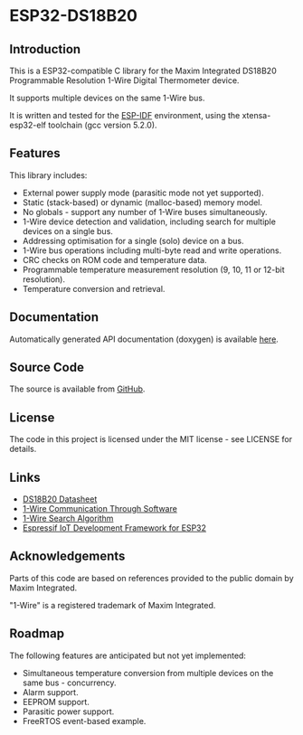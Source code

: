 # ESP32-DS18B20

## Introduction

This is a ESP32-compatible C library for the Maxim Integrated DS18B20 Programmable Resolution 1-Wire Digital Thermometer device.

It supports multiple devices on the same 1-Wire bus.

It is written and tested for the [ESP-IDF](https://github.com/espressif/esp-idf) environment, using the xtensa-esp32-elf toolchain (gcc version 5.2.0).

## Features

This library includes:

 * External power supply mode (parasitic mode not yet supported).
 * Static (stack-based) or dynamic (malloc-based) memory model.
 * No globals - support any number of 1-Wire buses simultaneously.
 * 1-Wire device detection and validation, including search for multiple devices on a single bus.
 * Addressing optimisation for a single (solo) device on a bus.
 * 1-Wire bus operations including multi-byte read and write operations.
 * CRC checks on ROM code and temperature data.
 * Programmable temperature measurement resolution (9, 10, 11 or 12-bit resolution).
 * Temperature conversion and retrieval.

## Documentation

Automatically generated API documentation (doxygen) is available [here](https://davidantliff.github.io/ESP32-DS18B20/index.html).

## Source Code

The source is available from [GitHub](https://www.github.com/DavidAntliff/ESP32-DS18B20).

## License

The code in this project is licensed under the MIT license - see LICENSE for details.

## Links

 * [DS18B20 Datasheet](http://datasheets.maximintegrated.com/en/ds/DS18B20.pdf)
 * [1-Wire Communication Through Software](https://www.maximintegrated.com/en/app-notes/index.mvp/id/126)
 * [1-Wire Search Algorithm](https://www.maximintegrated.com/en/app-notes/index.mvp/id/187)
 * [Espressif IoT Development Framework for ESP32](https://github.com/espressif/esp-idf)

## Acknowledgements

Parts of this code are based on references provided to the public domain by Maxim Integrated.

"1-Wire" is a registered trademark of Maxim Integrated.

## Roadmap

The following features are anticipated but not yet implemented:

 * Simultaneous temperature conversion from multiple devices on the same bus - concurrency.
 * Alarm support.
 * EEPROM support.
 * Parasitic power support.
 * FreeRTOS event-based example.
